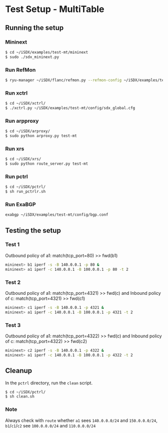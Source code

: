 # Test Setup - MultiTable

## Running the setup


### Mininext
```bash
$ cd ~/iSDX/examples/test-mt/mininext
$ sudo ./sdx_mininext.py
```

### Run RefMon

```bash
$ ryu-manager ~/iSDX/flanc/refmon.py --refmon-config ~/iSDX/examples/test-mt/config/sdx_global.cfg
```

### Run xctrl

```bash
$ cd ~/iSDX/xctrl/
$ ./xctrl.py ~/iSDX/examples/test-mt/config/sdx_global.cfg
```

### Run arpproxy

```bash
$ cd ~/iSDX/arproxy/
$ sudo python arproxy.py test-mt
```

### Run xrs

```bash
$ cd ~/iSDX/xrs/
$ sudo python route_server.py test-mt
```

### Run pctrl

```bash
$ cd ~/iSDX/pctrl/
$ sh run_pctrlr.sh
```

### Run ExaBGP

```bash
exabgp ~/iSDX/examples/test-mt/config/bgp.conf
```

## Testing the setup

### Test 1

Outbound policy of a1: match(tcp_port=80) >> fwd(b1)

```bash
mininext> b1 iperf -s -B 140.0.0.1 -p 80 &  
mininext> a1 iperf -c 140.0.0.1 -B 100.0.0.1 -p 80 -t 2
```

### Test 2

Outbound policy of a1: match(tcp_port=4321) >> fwd(c)
and Inbound policy of c: match(tcp_port=4321) >> fwd(c1)

```bash
mininext> c1 iperf -s -B 140.0.0.1 -p 4321 &
mininext> a1 iperf -c 140.0.0.1 -B 100.0.0.1 -p 4321 -t 2  
```

### Test 3 

Outbound policy of a1: match(tcp_port=4322) >> fwd(c)
and Inbound policy of c: match(tcp_port=4322) >> fwd(c2)

```bash
mininext> c2 iperf -s -B 140.0.0.1 -p 4322 &  
mininext> a1 iperf -c 140.0.0.1 -B 100.0.0.1 -p 4322 -t 2  
```

## Cleanup
In the `pctrl` directory, run the `clean` script. 
```bash
$ cd ~/iSDX/pctrl/
$ sh clean.sh
```

### Note

Always check with ```route``` whether ```a1``` sees ```140.0.0.0/24``` and ```150.0.0.0/24```, ```b1```/```c1```/```c2``` see ```100.0.0.0/24``` and ```110.0.0.0/24```
